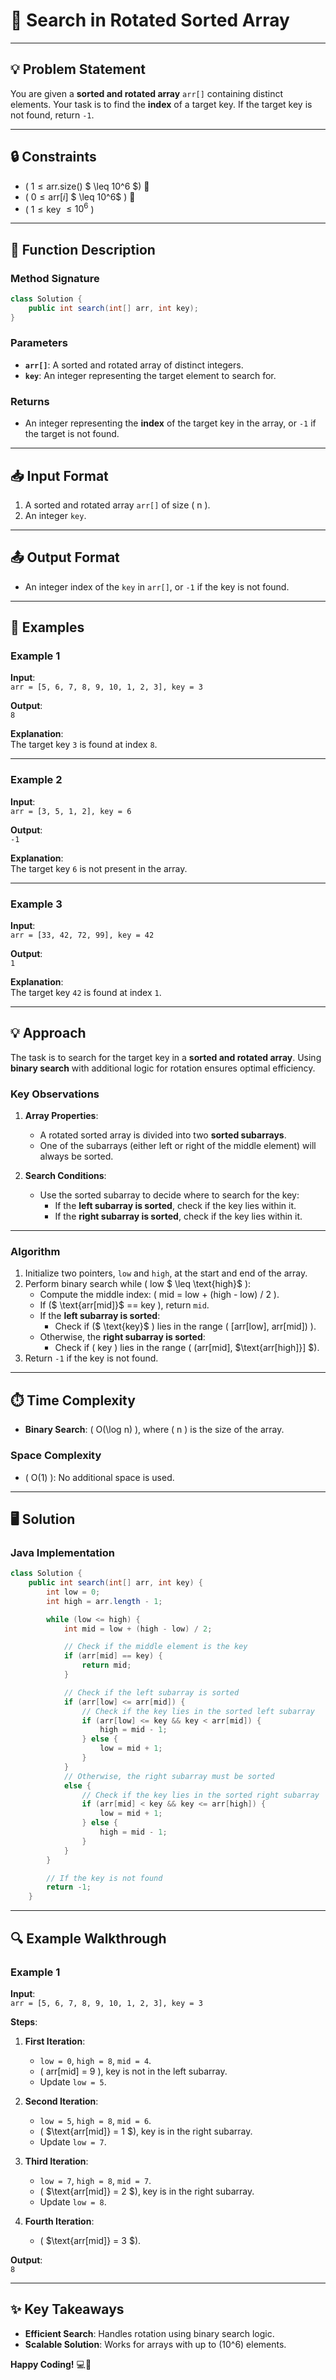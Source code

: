 # 🎯 Search in Rotated Sorted Array

---

## 💡 Problem Statement

You are given a **sorted and rotated array** `arr[]` containing distinct elements. Your task is to find the **index** of a target key. If the target key is not found, return `-1`.

---

## 🔒 Constraints

- \( $1 \leq \text{arr.size()}$ $ \leq 10^6 $\) 🧮
- \( $0 \leq \text{arr}[i]$ $ \leq 10^6$ \) 🔢
- \( $1 \leq \text{key}$ $\leq 10^6$ \)

---

## 📝 Function Description

### Method Signature

```java
class Solution {
    public int search(int[] arr, int key);
}
```

### Parameters

- **`arr[]`**: A sorted and rotated array of distinct integers.
- **`key`**: An integer representing the target element to search for.

### Returns

- An integer representing the **index** of the target key in the array, or `-1` if the target is not found.

---

## 📥 Input Format

1. A sorted and rotated array `arr[]` of size \( n \).
2. An integer `key`.

---

## 📤 Output Format

- An integer index of the `key` in `arr[]`, or `-1` if the key is not found.

---

## 🎯 Examples

### Example 1

**Input**:  
`arr = [5, 6, 7, 8, 9, 10, 1, 2, 3], key = 3`

**Output**:  
`8`

**Explanation**:  
The target key `3` is found at index `8`.

---

### Example 2

**Input**:  
`arr = [3, 5, 1, 2], key = 6`

**Output**:  
`-1`

**Explanation**:  
The target key `6` is not present in the array.

---

### Example 3

**Input**:  
`arr = [33, 42, 72, 99], key = 42`

**Output**:  
`1`

**Explanation**:  
The target key `42` is found at index `1`.

---

## 💡 Approach

The task is to search for the target key in a **sorted and rotated array**. Using **binary search** with additional logic for rotation ensures optimal efficiency.

### Key Observations

1. **Array Properties**:

   - A rotated sorted array is divided into two **sorted subarrays**.
   - One of the subarrays (either left or right of the middle element) will always be sorted.

2. **Search Conditions**:
   - Use the sorted subarray to decide where to search for the key:
     - If the **left subarray is sorted**, check if the key lies within it.
     - If the **right subarray is sorted**, check if the key lies within it.

---

### Algorithm

1. Initialize two pointers, `low` and `high`, at the start and end of the array.
2. Perform binary search while \( $\text{low}$ $ \leq \text{high}$ \):
   - Compute the middle index: \( $\text{mid}$ = $\text{low}$ + ($\text{high}$ - $\text{low}$) / 2 \).
   - If \($ \text{arr[mid]}$ == $\text{key}$ \), return `mid`.
   - If the **left subarray is sorted**:
     - Check if \($ \text{key}$ \) lies in the range \( [$\text{arr[low]}$, $\text{arr[mid]})$ \).
   - Otherwise, the **right subarray is sorted**:
     - Check if \( $\text{key}$ \) lies in the range \( ($\text{arr[mid]}$, $\text{arr[high]}] $\).
3. Return `-1` if the key is not found.

---

## ⏱️ Time Complexity

- **Binary Search**: \( O(\log n) \), where \( n \) is the size of the array.

### Space Complexity

- \( O(1) \): No additional space is used.

---

## 🖥️ Solution

### Java Implementation

```java
class Solution {
    public int search(int[] arr, int key) {
        int low = 0;
        int high = arr.length - 1;

        while (low <= high) {
            int mid = low + (high - low) / 2;

            // Check if the middle element is the key
            if (arr[mid] == key) {
                return mid;
            }

            // Check if the left subarray is sorted
            if (arr[low] <= arr[mid]) {
                // Check if the key lies in the sorted left subarray
                if (arr[low] <= key && key < arr[mid]) {
                    high = mid - 1;
                } else {
                    low = mid + 1;
                }
            }
            // Otherwise, the right subarray must be sorted
            else {
                // Check if the key lies in the sorted right subarray
                if (arr[mid] < key && key <= arr[high]) {
                    low = mid + 1;
                } else {
                    high = mid - 1;
                }
            }
        }

        // If the key is not found
        return -1;
    }
```

---

## 🔍 Example Walkthrough

### Example 1

**Input**:  
`arr = [5, 6, 7, 8, 9, 10, 1, 2, 3], key = 3`

**Steps**:

1. **First Iteration**:

   - `low = 0`, `high = 8`, `mid = 4`.
   - \( $\text{arr[mid]}$ = 9 \), key is not in the left subarray.
   - Update `low = 5`.

2. **Second Iteration**:

   - `low = 5`, `high = 8`, `mid = 6`.
   - \( $\text{arr[mid]} = 1 $\), key is in the right subarray.
   - Update `low = 7`.

3. **Third Iteration**:

   - `low = 7`, `high = 8`, `mid = 7`.
   - \( $\text{arr[mid]} = 2 $\), key is in the right subarray.
   - Update `low = 8`.

4. **Fourth Iteration**:
   - \( $\text{arr[mid]} = 3 $\).

**Output**:  
`8`

---

## ✨ Key Takeaways

- **Efficient Search**: Handles rotation using binary search logic.
- **Scalable Solution**: Works for arrays with up to \(10^6\) elements.

**Happy Coding!** 💻🚀
